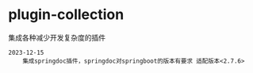 # plugin-collection
集成各种减少开发复杂度的插件

```
2023-12-15
	集成springdoc插件，springdoc对springboot的版本有要求 适配版本<2.7.6>
```

